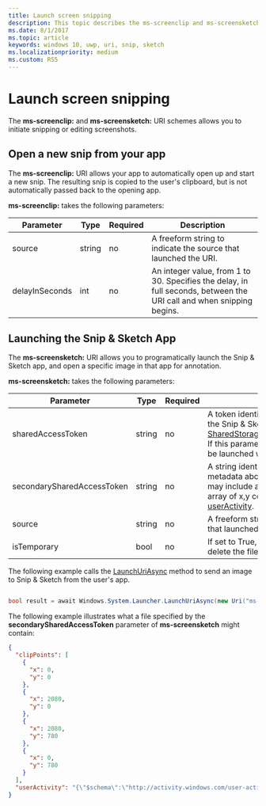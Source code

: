 ```yaml
---
title: Launch screen snipping
description: This topic describes the ms-screenclip and ms-screensketch URI schemes. Your app can use these URI schemes to launch the Snip & Sketch app or to open a new snip.
ms.date: 8/1/2017
ms.topic: article
keywords: windows 10, uwp, uri, snip, sketch
ms.localizationpriority: medium
ms.custom: RS5
---
```

# Launch screen snipping

The **ms-screenclip:** and **ms-screensketch:** URI schemes allows you to initiate snipping or editing screenshots.

## Open a new snip from your app

The **ms-screenclip:** URI allows your app to automatically open up and start a new snip. The resulting snip is copied to the user's clipboard, but is not automatically passed back to the opening app.

**ms-screenclip:** takes the following parameters:

| Parameter | Type | Required | Description |
| --- | --- | --- | --- |
| source | string | no | A freeform string to indicate the source that launched the URI. |
| delayInSeconds | int | no | An integer value, from 1 to 30. Specifies the delay, in full seconds, between the URI call and when snipping begins. |

## Launching the Snip & Sketch App

The **ms-screensketch:** URI allows you to programatically launch the Snip & Sketch app, and open a specific image in that app for annotation.

**ms-screensketch:** takes the following parameters:

| Parameter | Type | Required | Description |
| --- | --- | --- | --- |
| sharedAccessToken | string | no | A token identifying the file to open in the Snip & Sketch app. Retrieved from [SharedStorageAccessManager.AddFile](https://docs.microsoft.com/uwp/api/windows.applicationmodel.datatransfer.sharedstorageaccessmanager.addfile). If this parameter is omitted, the app will be launched without a file open. |
| secondarySharedAccessToken | string | no | A string identifying a JSON file with metadata about the snip. The metadata may include a **clipPoints** field with an array of x,y coordinates, and/or a [userActivity](https://docs.microsoft.com/uwp/api/windows.applicationmodel.useractivities.useractivity). |
| source | string | no | A freeform string to indicate the source that launched the URI. |
| isTemporary | bool | no | If set to True, Screen Sketch will try to delete the file after opening it. |

The following example calls the [LaunchUriAsync](https://docs.microsoft.com/uwp/api/Windows.System.Launcher#Windows_System_Launcher_LaunchUriAsync_Windows_Foundation_Uri_) method to send an image to Snip & Sketch from the user's app.

```csharp

bool result = await Windows.System.Launcher.LaunchUriAsync(new Uri("ms-screensketch:edit?source=MyApp&isTemporary=false&sharedAccessToken=2C37ADDA-B054-40B5-8B38-11CED1E1A2D"));

```

The following example illustrates what a file specified by the **secondarySharedAccessToken** parameter of **ms-screensketch** might contain:

```json
{
  "clipPoints": [
    {
      "x": 0,
      "y": 0
    },
    {
      "x": 2080,
      "y": 0
    },
    {
      "x": 2080,
      "y": 780
    },
    {
      "x": 0,
      "y": 780
    }
  ],
  "userActivity": "{\"$schema\":\"http://activity.windows.com/user-activity.json\",\"UserActivity\":\"type\",\"1.0\":\"version\",\"cross-platform-identifiers\":[{\"platform\":\"windows_universal\",\"application\":\"Microsoft.MicrosoftEdge_8wekyb3d8bbwe!MicrosoftEdge\"},{\"platform\":\"host\",\"application\":\"edge.activity.windows.com\"}],\"activationUrl\":\"microsoft-edge:https://support.microsoft.com/en-us/help/13776/windows-use-snipping-tool-to-capture-screenshots\",\"contentUrl\":\"https://support.microsoft.com/en-us/help/13776/windows-use-snipping-tool-to-capture-screenshots\",\"visualElements\":{\"attribution\":{\"iconUrl\":\"https://www.microsoft.com/favicon.ico?v2\",\"alternateText\":\"microsoft.com\"},\"description\":\"https://support.microsoft.com/en-us/help/13776/windows-use-snipping-tool-to-capture-screenshots\",\"backgroundColor\":\"#FF0078D7\",\"displayText\":\"Use snipping tool to capture screenshots - Windows Help\",\"content\":{\"$schema\":\"http://adaptivecards.io/schemas/adaptive-card.json\",\"type\":\"AdaptiveCard\",\"version\":\"1.0\",\"body\":[{\"type\":\"Container\",\"items\":[{\"type\":\"TextBlock\",\"text\":\"Use snipping tool to capture screenshots - Windows Help\",\"weight\":\"bolder\",\"size\":\"large\",\"wrap\":true,\"maxLines\":3},{\"type\":\"TextBlock\",\"text\":\"https://support.microsoft.com/en-us/help/13776/windows-use-snipping-tool-to-capture-screenshots\",\"size\":\"normal\",\"wrap\":true,\"maxLines\":3}]}]}},\"isRoamable\":true,\"appActivityId\":\"https://support.microsoft.com/en-us/help/13776/windows-use-snipping-tool-to-capture-screenshots\"}"
}

```
